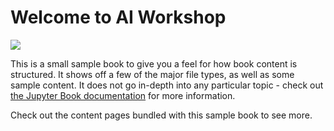# Welcome to AI Workshop

![](https://learn.microsoft.com/en-us/azure/machine-learning/prompt-flow/media/overview-what-is-prompt-flow/prompt-flow-lifecycle.png?view=azureml-api-2#lightbox)

This is a small sample book to give you a feel for how book content is
structured.
It shows off a few of the major file types, as well as some sample content.
It does not go in-depth into any particular topic - check out [the Jupyter Book documentation](https://jupyterbook.org) for more information.

Check out the content pages bundled with this sample book to see more.

```{tableofcontents}
```
